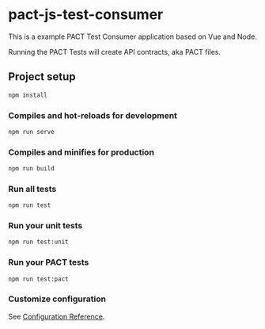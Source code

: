 # pact-js-test-consumer

This is a example PACT Test Consumer application based on Vue and Node.

Running the PACT Tests will create API contracts, aka PACT files.

## Project setup

```bash
npm install
```

### Compiles and hot-reloads for development

```bash
npm run serve
```

### Compiles and minifies for production

```bash
npm run build
```

### Run all tests

```bash
npm run test
```

### Run your unit tests

```bash
npm run test:unit
```

### Run your PACT tests

```bash
npm run test:pact
```

### Customize configuration

See [Configuration Reference](https://cli.vuejs.org/config/).
